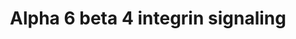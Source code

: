 ---
annotations:
- type: Pathway Ontology
  value: integrin mediated signaling pathway
authors:
- MaintBot
- Mkutmon
- Eweitz
- Egonw
description: 'NetPath 13:  IL-1 Signaling Pathway NetPath (http://www.netpath.org)
  is a collaborative project between PandeyLab at Johns Hopkins University (http://pandeylab.igm.jhmi.edu)
  and the Institute of Bioinformatics (http://www.ibioinformatics.org).  If you use
  this pathway, please cite the NetPath website until the pathway is published.'
last-edited: 2021-06-04
organisms:
- Danio rerio
redirect_from:
- /index.php/Pathway:WP1329
- /instance/WP1329
schema-jsonld:
- '@context': https://schema.org/
  '@id': https://wikipathways.github.io/pathways/WP1329.html
  '@type': Dataset
  creator:
    '@type': Organization
    name: WikiPathways
  description: 'NetPath 13:  IL-1 Signaling Pathway NetPath (http://www.netpath.org)
    is a collaborative project between PandeyLab at Johns Hopkins University (http://pandeylab.igm.jhmi.edu)
    and the Institute of Bioinformatics (http://www.ibioinformatics.org).  If you
    use this pathway, please cite the NetPath website until the pathway is published.'
  keywords:
  - pak1
  - DKEY-40C11.1
  - SFN
  - LAMC2
  - LOC561737
  - DST
  - MMP7
  - wu:fb92a07
  - ar
  - fynb
  - lama1
  - lamc1
  - BAD
  - zgc:153713
  - ntn1a
  - ITGB4
  - MET
  - zgc:77033
  - smad3b
  - lamb1
  - cd151l
  - itga6
  - grb2
  - LOC563639
  - CLCA2
  - PRKCD
  - LAMA3
  - PLEC1
  - ywhah
  - smad2
  - yes1
  - zgc:64137
  - ptk2.1
  - zgc:101581
  - zgc:152984
  - ywhae1
  - pik3r3
  - YWHAB
  - src
  - si:ch211-223p8.6
  - pik3cd
  - erbb2
  - YWHAQ
  - MST1R
  - frap1
  - LAMB3
  - LOC557176
  - rac1
  - LOC100149498
  - vim
  - LOC559281
  - YWHAZ
  - CASP3
  - DSP
  - LOC100000720
  - tp73
  - CLCA1
  - LOC561356
  - LOC792354
  - egfr
  - LAMA2
  - LAMR1
  - pik3r2
  - lama5
  - eif6
  - CDKN1A
  - IRS2
  license: CC0
  name: Alpha 6 beta 4 integrin signaling
seo: CreativeWork
title: Alpha 6 beta 4 integrin signaling
wpid: WP1329
---
